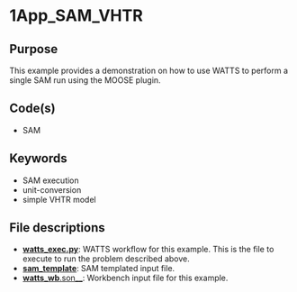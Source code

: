 # 1App_SAM_VHTR

## Purpose

This example provides a demonstration on how to use WATTS to perform a single SAM run using the MOOSE plugin.

## Code(s)
 
- SAM

## Keywords
 
- SAM execution
- unit-conversion
- simple VHTR model

## File descriptions

- [__watts_exec.py__](watts_exec.py): WATTS workflow for this example. This is the file to execute to run the problem described above.
- [__sam_template__](sam_template): SAM templated input file.
- [__watts_wb__.son__](watts_wb.son): Workbench input file for this example.
